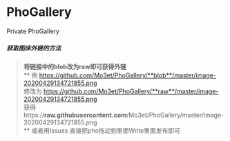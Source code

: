 # PhoGallery
Private PhoGallery

##### 获取图床外链的方法

> **将链接中的blob改为raw即可获得外链**  
**
例  https://github.com/Mo3et/PhoGallery/**blob**/master/image-20200429134721855.png  
修改为 https://github.com/Mo3et/PhoGallery/**raw**/master/image-20200429134721855.png  
获得https://**raw.githubusercontent.com**/Mo3et/PhoGallery/master/image-20200429134721855.png  
**
或者用Issues  直接把pho拖动到里面Write里面发布即可
